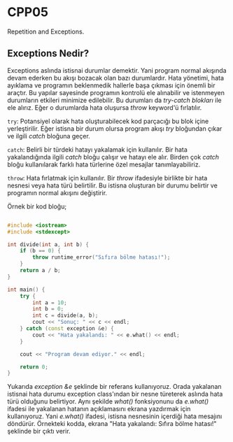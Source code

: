 # **CPP05**

Repetition and Exceptions.

## Exceptions Nedir?

Exceptions aslında istisnai durumlar demektir. Yani program normal akışında devam ederken bu akışı bozacak olan bazı durumlardır. Hata yönetimi, hata ayıklama ve programın beklenmedik hallerle başa çıkması için önemli bir araçtır. Bu yapılar sayesinde programın kontrolü ele alınabilir ve istenmeyen durumların etkileri minimize edilebilir. Bu durumları da *try-catch blokları* ile ele alırız. Eğer o durumlarda hata oluşursa *throw* keyword'ü fırlatılır.


`try`: Potansiyel olarak hata oluşturabilecek kod parçacığı bu blok içine yerleştirilir. Eğer istisna bir durum olursa program akışı _try_ bloğundan çıkar ve ilgili _catch_ bloğuna geçer.

`catch`: Belirli bir türdeki hatayı yakalamak için kullanılır. Bir hata yakalandığında ilgili _catch_ bloğu çalışır ve hatayı ele alır. Birden çok _catch_ bloğu kullanılarak farklı hata türlerine özel mesajlar tanımlayabiliriz.

`throw`: Hata fırlatmak için kullanılır. Bir _throw_ ifadesiyle birlikte bir hata nesnesi veya hata türü belirtilir. Bu istisna oluşturan bir durumu belirtir ve programın normal akışını değiştirir.


Örnek bir kod bloğu;

```cpp

#include <iostream>
#include <stdexcept>

int divide(int a, int b) {
    if (b == 0) {
        throw runtime_error("Sıfıra bölme hatası!");
    }
    return a / b;
}

int main() {
    try {
        int a = 10;
        int b = 0;
        int c = divide(a, b);
        cout << "Sonuç: " << c << endl;
    } catch (const exception &e) {
        cout << "Hata yakalandı: " << e.what() << endl;
    }

    cout << "Program devam ediyor." << endl;

    return 0;
}

```

Yukarıda *exception &e* şeklinde bir referans kullanıyoruz. Orada yakalanan istisnai hata durumu exception class'ından bir nesne türeterek aslında hata türü olduğunu belirtiyor. Aynı şekilde *what()* fonksiyonunu da *e.what()* ifadesi ile yakalanan hatanın açıklamasını ekrana yazdırmak için kullanıyoruz. Yani _e.what()_ ifadesi, istisna nesnesinin içerdiği hata mesajını döndürür. Örnekteki kodda, ekrana "Hata yakalandı: Sıfıra bölme hatası!" şeklinde bir çıktı verir.


